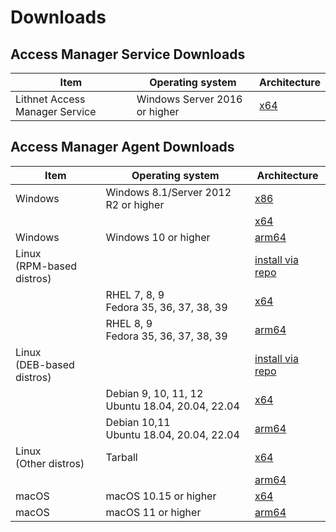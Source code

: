 # Downloads

## Access Manager Service Downloads
| Item | Operating system | Architecture |
| --- | --- | --- |
| Lithnet Access Manager Service | Windows Server 2016 or higher | [x64](https://packages.lithnet.io/win/access-manager-service/v2.0/x64/stable)  |

## Access Manager Agent Downloads

| Item | Operating system | Architecture |
| --- | --- | --- |
| Windows | Windows 8.1/Server 2012 R2 or higher | [x86](https://packages.lithnet.io/win/access-manager-agent/v2.0/x86/stable) |
| | | [x64](https://packages.lithnet.io/win/access-manager-agent/v2.0/x64/stable)  |
| Windows | Windows 10 or higher | [arm64](https://packages.lithnet.io/win/access-manager-agent/v2.0/arm64/stable) |
| Linux<br>(RPM-based distros) || [install via repo](./installing-the-access-manager-agent/installing-the-access-manager-agent-linux.md#installing-the-agent-on-red-hat-using-the-lithnet-repo) |
| | RHEL 7, 8, 9<br>Fedora 35, 36, 37, 38, 39 | [x64](https://packages.lithnet.io/linux/rpm/prod/packages/access-manager-agent/v2.0/x64/stable) |
| | RHEL 8, 9<br>Fedora 35, 36, 37, 38, 39| [arm64](https://packages.lithnet.io/linux/rpm/prod/packages/access-manager-agent/v2.0/arm64/stable) |
| Linux<br>(DEB-based distros)  || [install via repo](./installing-the-access-manager-agent/installing-the-access-manager-agent-linux.md#installing-the-agent-on-debian-using-the-lithnet-repo) |
| | Debian 9, 10, 11, 12 <br> Ubuntu 18.04, 20.04, 22.04 | [x64](https://packages.lithnet.io/linux/deb/prod/packages/access-manager-agent/v2.0/x64/stable) |
| | Debian 10,11<br> Ubuntu 18.04, 20.04, 22.04| [arm64](https://packages.lithnet.io/linux/deb/prod/packages/access-manager-agent/v2.0/arm64/stable) |
| Linux<br> (Other distros) | Tarball | [x64](https://packages.lithnet.io/linux/tar/packages/access-manager-agent/v2.0/x64/stable) | 
| | | [arm64](https://packages.lithnet.io/linux/tar/packages/access-manager-agent/v2.0/arm64/stable) |
| macOS | macOS 10.15 or higher | [x64](https://packages.lithnet.io/macos/access-manager-agent/v2.0/x64/stable) |
| macOS | macOS 11 or higher | [arm64](https://packages.lithnet.io/macos/access-manager-agent/v2.0/arm64/stable) |

